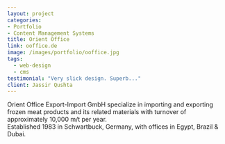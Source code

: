 ```yaml
---
layout: project
categories:
- Portfolio
- Content Management Systems
title: Orient Office
link: ooffice.de
image: /images/portfolio/ooffice.jpg
tags:
  - web-design
  - cms
testimonial: "Very slick design. Superb..."
client: Jassir Qushta
---
```


Orient Office Export-Import GmbH specialize in importing and exporting frozen meat products and its related materials with turnover of approximately 10,000 m/t per year.  
Established 1983 in Schwartbuck, Germany, with offices in Egypt, Brazil & Dubai.
